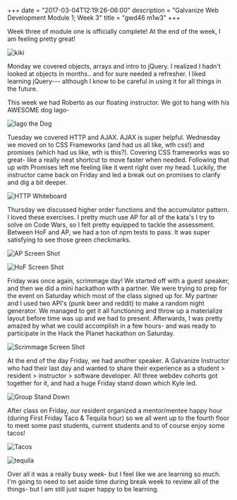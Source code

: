 +++
date = "2017-03-04T12:19:26-06:00"
description = "Galvanize Web Development Module 1; Week 3"
title = "gwd46 m1w3"
+++
<!--
+++
categories = ["galvanize", "webdev"]
date = "2017-03-04"
description = "Galvanize Web Development Module 1; Week 3"
draft = false
title = "gwd46 m1w3"
featured = "2017_03/2017_03_04/cover.jpg"
featuredpath = "/images"
type = "post"
+++ -->

Week three of module one is officially complete! At the end of the week, I am feeling pretty great!

![kiki](/images/2017_03/2017_03_04/kiki.jpg)


Monday we covered objects, arrays and intro to jQuery. I realized I hadn't looked at objects in months.. and for sure needed a refresher. I liked learning jQuery--- although I know to be careful in using it for all things in the future.

This week we had Roberto as our floating instructor. We got to hang with his AWESOME dog Iago-

![Iago the Dog](/images/2017_03/2017_03_04/iago.jpg)

Tuesday we covered HTTP and AJAX. AJAX is super helpful. Wednesday we moved on to CSS Frameworks (and had us all like, wth css!) and promises (which had us like, wth is this?). Covering CSS frameworks was so great- like a really neat shortcut to move faster when needed. Following that up with Promises left me feeling like it went right over my head. Luckily, the instructor came back on Friday and led a break out on promises to clarify and dig a bit deeper.

![HTTP Whiteboard](/images/2017_03/2017_03_04/http.jpg)

Thursday we discussed higher order functions and the accumulator pattern. I loved these exercises. I pretty much use AP for all of the kata's I try to solve on Code Wars, so I felt pretty equipped to tackle the assessment. Between HoF and AP, we had a ton of npm tests to pass. It was super satisfying to see those green checkmarks.

![AP Screen Shot](/images/2017_03/2017_03_04/AP.png)

![HoF Screen Shot](/images/2017_03/2017_03_04/HOF.png)

Friday was once again, scrimmage day! We started off with a guest speaker, and then we did a mini hackathon with a partner. We were trying to prep for the event on Saturday which most of the class signed up for. My partner and I used two API's (punk beer and reddit) to make a random night generator. We managed to get it all functioning and throw up a materialize layout before time was up and we had to present. Afterwards, I was pretty amazed by what we could accomplish in a few hours- and was ready to participate in the Hack the Planet hackathon on Saturday.

![Scrimmage Screen Shot](/images/2017_03/2017_03_04/randomnight.png)

At the end of the day Friday, we had another speaker. A Galvanize Instructor who had their last day and wanted to share their experience as a student > resident > instructor > software developer. All three webdev cohorts got together for it, and had a huge Friday stand down which Kyle led.

![Group Stand Down](/images/2017_03/2017_03_04/standdown.jpg)

After class on Friday, our resident organized a mentor/mentee happy hour (during First Friday Taco & Tequila hour) so we all went up to the fourth floor to meet some past students, current students and to of course enjoy some tacos!

![Tacos](/images/2017_03/2017_03_04/tacos.jpg)

![tequila](/images/2017_03/2017_03_04/tequila.jpg)

Over all it was a really busy week- but I feel like we are learning so much. I'm going to need to set aside time during break week to review all of the things- but I am still just super happy to be learning.
